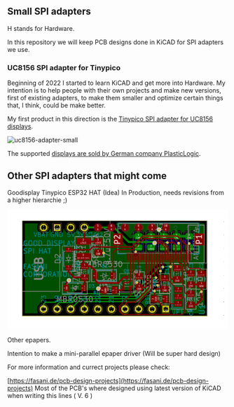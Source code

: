 ## Small SPI adapters

H stands for Hardware.

In this repository we will keep PCB designs done in KiCAD for SPI adapters we use. 


### UC8156 SPI adapter for Tinypico

Beginning of 2022 I started to learn KiCAD and get more into Hardware. My intention is to help people with their own projects and make new versions, first of existing adapters, to make them smaller and optimize certain things that, I think, could be make better.

My first product in this direction is the [Tinypico SPI adapter for UC8156 displays](https://www.tindie.com/products/fasani/tinypico-small-uc8156-epaper-hat).

![uc8156-adapter-small](https://user-images.githubusercontent.com/2692928/159118394-60defa3e-656c-4e11-a65b-d45414860087.JPG)

The supported [displays are sold by German company PlasticLogic](https://www.plasticlogic.com/sampleshop).

## Other SPI adapters that might come

Goodisplay Tinypico ESP32 HAT (Idea) In Production, needs revisions from a higher hierarchie ;)

![Good display Tinypico HAT](assets/goodisplay-spi.png)

Other epapers.

Intention to make a mini-parallel epaper driver (Will be super hard design)


For more information and currect projects please check:

[https://fasani.de/pcb-design-projects](https://fasani.de/pcb-design-projects)
Most of the PCB's where designed using latest version of KiCAD when writing this lines ( V. 6 )
